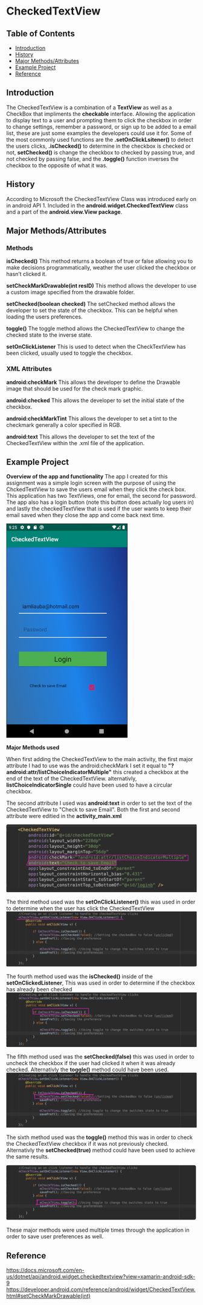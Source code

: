 # CheckedTextView


## Table of Contents
* [Introduction](#Introduction)
* [History](#History)
* [Major Methods/Attributes](#Methods_Attributes)
* [Example Project](#Example_Project)
* [Reference](#Reference)



## <a name="Introduction">Introduction</a>

The CheckedTextView is a combination of a **TextView** as well as a CheckBox that impliments the **checkable** interface. Allowing the application to display text to a user and prompting them to click the checkbox in order to change settings, remember a password, or sign up to be added to a email list, these are just some examples the developers could use it for.
Some of the most commonly used functions are the **.setOnClickLsitener()** to detect the users clicks, **.isChecked()** to determine in the checkbox is checked or not, **setChecked()** is change the checkbox to checked by passing true, and not checked by passing false, and the **.toggle()** function inverses the checkbox to the opposite of what it was.




## <a name="History">History</a>

According to Microsoft the CheckedTextView Class was introduced early on in android API 1. Included in the **android.widget.CheckedTextView** class and a part of the **android.view.View package**.


## <a name="Methods_Attributes">Major Methods/Attributes</a>

<h3> Methods</h3>

**isChecked()** This method returns a boolean of true or false allowing you to make decisions programmatically, weather the user clicked the checkbox or hasn’t clicked it.

**setCheckMarkDrawable(int resID)** This method allows the developer to use a custom image specified from the drawable folder.

**setChecked(boolean checked)** The setChecked method allows the developer to set the state of the checkbox. This can be helpful when loading the users preferences.

**toggle()** The toggle method allows the CheckedTextView to change the checked state to the inverse state.

**setOnClickListener** This is used to detect when the CheckTextView has been clicked, usually used to toggle the checkbox.

<h3> XML Attributes</h3>

**android:checkMark** This allows the developer to define the Drawable image that should be used for the check mark graphic.

**android:checked** This allows the developer to set the initial state of the checkbox.

**android:checkMarkTint** This allows the developer to set a tint to the checkmark generally a color specified in RGB.

**android:text** This allows the developer to set the text of the CheckedTextView within the .xml file of the application.

## <a name="Example_Project">Example Project</a>

**Overview of the app and functionality**
The app I created for this assignment was a simple login screen with the purpose of using the ChckedTextView to save the users email when they click the check box. This application has two TextViews, one for email, the second for password. The app also has a login button (note this button does actually log users in) and lastly the checkedTextView that is used if the user wants to keep their email saved when they close the app and come back next time.

![app](https://github.com/getLiauba/CheckedTextView/blob/master/Images/appimage.png?raw=true)


**Major Methods used**

When first adding the CheckedTextView to the main activity, the first major attribute I had to use was the android:checkMark
I set it equal to **"?android:attr/listChoiceIndicatorMultiple"** this created a checkbox at the end of the text of the CheckedTextView. alternativly, **listChoiceIndicatorSingle** could have been used to have a circular checkbox.

The second attribute I used was **android:text** in order to set the text of the CheckedTextView to "Check to save Email". Both the first and second attribute were editied in the **activity_main.xml**

![Attribute](https://github.com/getLiauba/CheckedTextView/blob/master/Images/CheckMArk.png?raw=true)

The third method used was the **setOnClickListener()** this was used in order to determine when the user has click the CheckedTextView
![setOnClick](https://github.com/getLiauba/CheckedTextView/blob/master/Images/SetOnClickListener.png?raw=true)

The fourth method used was the **isChecked()** inside of the **setOnClickedListener**, This was used in order to determine if the checkbox has already been checked 
![inChecked](https://github.com/getLiauba/CheckedTextView/blob/master/Images/isChecked.png?raw=true)

The fifth method used was the **setChecked(false)** this was used in order to uncheck the checkbox if the user had clicked it when it was already checked. Alternativly the **toggle()** method could have been used.
![setChecked](https://github.com/getLiauba/CheckedTextView/blob/master/Images/setChecked.png?raw=true)

The sixth method used was the **toggle()** method this was in order to check the CheckedTextView checkbox if it was not previously checked. Alternativly the **setChecked(true)** method could have been used to achieve the same results.

![Toggle](https://github.com/getLiauba/CheckedTextView/blob/master/Images/toggle.png?raw=true)


These major methods were used multiple times through the application in order to save user preferences as well.



## <a name="Reference">Reference</a>

https://docs.microsoft.com/en-us/dotnet/api/android.widget.checkedtextview?view=xamarin-android-sdk-9
https://developer.android.com/reference/android/widget/CheckedTextView.html#setCheckMarkDrawable(int)

























